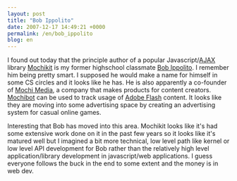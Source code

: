 ```yaml
---
layout: post
title: "Bob Ippolito"
date: 2007-12-17 14:49:21 +0000
permalink: /en/bob_ippolito
blog: en
---
```


<p>I found out today that the principle author of a popular Javascript/<a href="http://en.wikipedia.org/wiki/AJAX" title="AJAX">AJAX</a> library <a href="http://www.mochikit.com/">Mochikit</a> is my former highschool classmate <a href="http://bob.pythonmac.org/">Bob Ippolito</a>. I remember him being pretty smart. I supposed he would make a name for himself in some CS circles and it looks like he has. He is also apparently a co-founder of <a href="http://mochimedia.com/">Mochi Media</a>, a company that makes products for content creators. <a href="http://www.mochibot.com/">Mochibot</a> can be used to track usage of <a href="http://www.adobe.com/products/flash/">Adobe Flash</a> content. It looks like they are moving into some advertising space by creating an advertising system for casual online games.</p>
<p>Interesting that Bob has moved into this area. Mochikit looks like it's had some extensive work done on it in the past few years so it looks like it's matured well but I imagined a bit more technical, low level path like kernel or low level API development for Bob rather than the relatively high level application/library development in javascript/web applications. I guess everyone follows the buck in the end to some extent and the money is in web dev.</p>